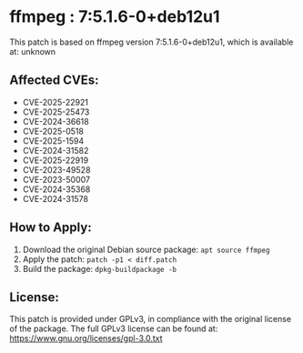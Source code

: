 # ffmpeg : 7:5.1.6-0+deb12u1

This patch is based on ffmpeg version 7:5.1.6-0+deb12u1, which is available at:
unknown

## Affected CVEs:
- CVE-2025-22921
- CVE-2025-25473
- CVE-2024-36618
- CVE-2025-0518
- CVE-2025-1594
- CVE-2024-31582
- CVE-2025-22919
- CVE-2023-49528
- CVE-2023-50007
- CVE-2024-35368
- CVE-2024-31578

## How to Apply:
1. Download the original Debian source package: `apt source ffmpeg`
2. Apply the patch: `patch -p1 < diff.patch`
3. Build the package: `dpkg-buildpackage -b`

## License:
This patch is provided under GPLv3, in compliance with the original license of the package.
The full GPLv3 license can be found at: https://www.gnu.org/licenses/gpl-3.0.txt
